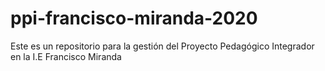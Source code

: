 # ppi-francisco-miranda-2020
Este es un repositorio para la gestión del Proyecto Pedagógico Integrador en la I.E Francisco Miranda
